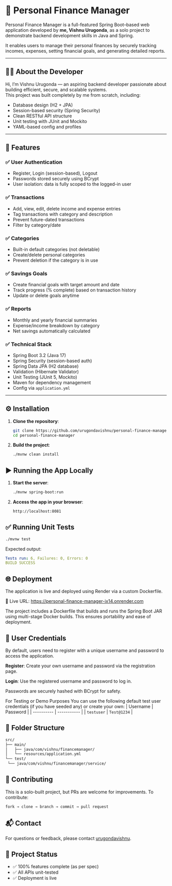 # 💸 Personal Finance Manager

Personal Finance Manager is a full-featured Spring Boot–based web application developed by **me, Vishnu Urugonda**, as a solo project to demonstrate backend development skills in Java and Spring.

It enables users to manage their personal finances by securely tracking incomes, expenses, setting financial goals, and generating detailed reports.

---

## 👨‍💻 About the Developer

Hi, I’m Vishnu Urugonda — an aspiring backend developer passionate about building efficient, secure, and scalable systems.  
This project was built completely by me from scratch, including:

- Database design (H2 + JPA)
- Session-based security (Spring Security)
- Clean RESTful API structure
- Unit testing with JUnit and Mockito
- YAML-based config and profiles

---

## 🧩 Features

### ✅ User Authentication  
- Register, Login (session-based), Logout  
- Passwords stored securely using BCrypt  
- User isolation: data is fully scoped to the logged-in user

### ✅ Transactions  
- Add, view, edit, delete income and expense entries  
- Tag transactions with category and description  
- Prevent future-dated transactions  
- Filter by category/date

### ✅ Categories  
- Built-in default categories (not deletable)  
- Create/delete personal categories  
- Prevent deletion if the category is in use

### ✅ Savings Goals  
- Create financial goals with target amount and date  
- Track progress (% complete) based on transaction history  
- Update or delete goals anytime

### ✅ Reports  
- Monthly and yearly financial summaries  
- Expense/income breakdown by category  
- Net savings automatically calculated

### ✅ Technical Stack  
- Spring Boot 3.2 (Java 17)  
- Spring Security (session-based auth)  
- Spring Data JPA (H2 database)  
- Validation (Hibernate Validator)  
- Unit Testing (JUnit 5, Mockito)  
- Maven for dependency management  
- Config via `application.yml`

---

## ⚙️ Installation

1. **Clone the repository**:
   ```bash
   git clone https://github.com/urugondavishnu/personal-finance-manager.git
   cd personal-finance-manager
2. **Build the project**:
   ```bash
   ./mvnw clean install

## ▶️ Running the App Locally

1. **Start the server**:
   ```bash
   ./mvnw spring-boot:run
2. **Access the app in your browser**:
   ```bash
   http://localhost:8081

## ✅ Running Unit Tests
   ```bash
   ./mvnw test
   ```
   Expected output:
   ```yaml
   Tests run: 6, Failures: 0, Errors: 0
   BUILD SUCCESS
   ```

## 🌐 Deployment
The application is live and deployed using Render via a custom Dockerfile.

🔗 Live URL: https://personal-finance-manager-ix14.onrender.com

The project includes a Dockerfile that builds and runs the Spring Boot JAR using multi-stage Docker builds. This ensures portability and ease of deployment.

## 🔐 User Credentials
By default, users need to register with a unique username and password to access the application.

**Register**: Create your own username and password via the registration page.

**Login**: Use the registered username and password to log in.

Passwords are securely hashed with BCrypt for safety.

For Testing or Demo Purposes
You can use the following default test user credentials (if you have seeded any) or create your own:
| Username   | Password    |
| ---------- | ----------- |
| `testuser` | `Test@1234` |


## 📂 Folder Structure
   ```bash
   src/
├── main/
│   ├── java/com/vishnu/financemanager/
│   └── resources/application.yml
└── test/
    └── java/com/vishnu/financemanager/service/
   ```

## 🤝 Contributing
This is a solo-built project, but PRs are welcome for improvements.
To contribute:
   ```bash
   fork → clone → branch → commit → pull request
   ```

## 📬 Contact
For questions or feedback, please contact  [urugondavishnu](https://github.com/urugondavishnu).

## 📌 Project Status
- ✅ 100% features complete (as per spec)
- ✅ All APIs unit-tested
- ✅ Deployment is live
